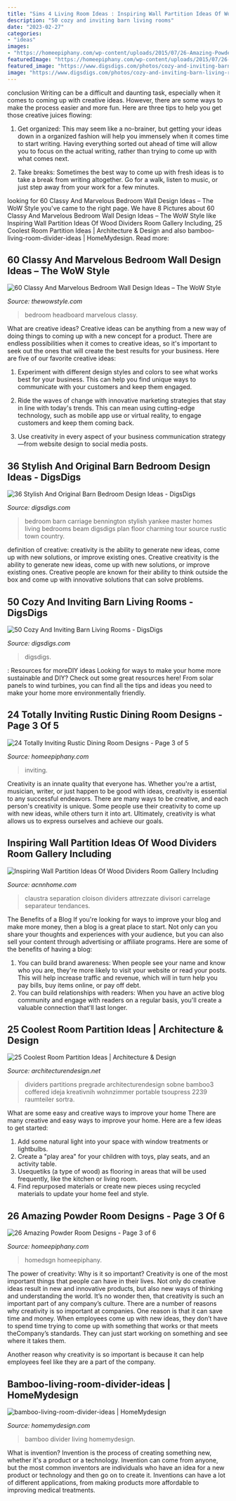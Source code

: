 ```yaml
---
title: "Sims 4 Living Room Ideas : Inspiring Wall Partition Ideas Of Wood Dividers Room Gallery Including"
description: "50 cozy and inviting barn living rooms"
date: "2023-02-27"
categories:
- "ideas"
images:
- "https://homeepiphany.com/wp-content/uploads/2015/07/26-Amazing-Powder-Room-Designs-13.jpg"
featuredImage: "https://homeepiphany.com/wp-content/uploads/2015/07/26-Amazing-Powder-Room-Designs-13.jpg"
featured_image: "https://www.digsdigs.com/photos/cozy-and-inviting-barn-living-rooms-27.jpg"
image: "https://www.digsdigs.com/photos/cozy-and-inviting-barn-living-rooms-27.jpg"
---
```



conclusion
Writing can be a difficult and daunting task, especially when it comes to coming up with creative ideas. However, there are some ways to make the process easier and more fun. Here are three tips to help you get those creative juices flowing:
1. Get organized: This may seem like a no-brainer, but getting your ideas down in a organized fashion will help you immensely when it comes time to start writing. Having everything sorted out ahead of time will allow you to focus on the actual writing, rather than trying to come up with what comes next.

2. Take breaks: Sometimes the best way to come up with fresh ideas is to take a break from writing altogether. Go for a walk, listen to music, or just step away from your work for a few minutes.

	

		
looking for 60 Classy And Marvelous Bedroom Wall Design Ideas – The WoW Style you've came to the right page. We have 8 Pictures about 60 Classy And Marvelous Bedroom Wall Design Ideas – The WoW Style like Inspiring Wall Partition Ideas Of Wood Dividers Room Gallery Including, 25 Coolest Room Partition Ideas | Architecture &amp; Design and also bamboo-living-room-divider-ideas | HomeMydesign. Read more:
		
    
## 60 Classy And Marvelous Bedroom Wall Design Ideas – The WoW Style

<img loading=lazy src="http://thewowstyle.com/wp-content/uploads/2016/08/Bedroom-Headboard-Design-Ideas-1.jpg" onerror="this.onerror=null;this.src='https://tse3.mm.bing.net/th?id=OIP.LIez8IiXMPeAm1LYYADsQwHaJ4&amp;pid=15.1';" alt="60 Classy And Marvelous Bedroom Wall Design Ideas – The WoW Style">

_Source: thewowstyle.com_

>bedroom headboard marvelous classy. 

	

What are creative ideas?
Creative ideas can be anything from a new way of doing things to coming up with a new concept for a product. There are endless possibilities when it comes to creative ideas, so it's important to seek out the ones that will create the best results for your business. Here are five of our favorite creative ideas: 
1. Experiment with different design styles and colors to see what works best for your business. This can help you find unique ways to communicate with your customers and keep them engaged.

2. Ride the waves of change with innovative marketing strategies that stay in line with today's trends. This can mean using cutting-edge technology, such as mobile app use or virtual reality, to engage customers and keep them coming back. 

3. Use creativity in every aspect of your business communication strategy—from website design to social media posts.

    
## 36 Stylish And Original Barn Bedroom Design Ideas - DigsDigs

<img loading=lazy src="http://www.digsdigs.com/photos/stylish-and-original-barn-bedrooms-33.jpg" onerror="this.onerror=null;this.src='https://tse1.mm.bing.net/th?id=OIP._wSARuEBEe1TRBfL6rLcDwAAAA&amp;pid=15.1';" alt="36 Stylish And Original Barn Bedroom Design Ideas - DigsDigs">

_Source: digsdigs.com_

>bedroom barn carriage bennington stylish yankee master homes living bedrooms beam digsdigs plan floor charming tour source rustic town country. 

	

definition of creative: creativity is the ability to generate new ideas, come up with new solutions, or improve existing ones.
Creative creativity is the ability to generate new ideas, come up with new solutions, or improve existing ones. Creative people are known for their ability to think outside the box and come up with innovative solutions that can solve problems.

    
## 50 Cozy And Inviting Barn Living Rooms - DigsDigs

<img loading=lazy src="https://www.digsdigs.com/photos/cozy-and-inviting-barn-living-rooms-27.jpg" onerror="this.onerror=null;this.src='https://tse2.mm.bing.net/th?id=OIP.4NHOlfS97wBA42sW8MgwygHaLH&amp;pid=15.1';" alt="50 Cozy And Inviting Barn Living Rooms - DigsDigs">

_Source: digsdigs.com_

>digsdigs. 

	

: Resources for moreDIY ideas
Looking for ways to make your home more sustainable and DIY? Check out some great resources here! From solar panels to wind turbines, you can find all the tips and ideas you need to make your home more environmentally friendly.

    
## 24 Totally Inviting Rustic Dining Room Designs - Page 3 Of 5

<img loading=lazy src="https://homeepiphany.com/wp-content/uploads/2015/05/24-Totally-Inviting-Rustic-Dining-Room-Designs-12-768x1024.jpg" onerror="this.onerror=null;this.src='https://tse3.mm.bing.net/th?id=OIP.-vAeroLAIL72T3IM6x0R9AHaJ4&amp;pid=15.1';" alt="24 Totally Inviting Rustic Dining Room Designs - Page 3 of 5">

_Source: homeepiphany.com_

>inviting. 

	

Creativity is an innate quality that everyone has. Whether you're a artist, musician, writer, or just happen to be good with ideas, creativity is essential to any successful endeavors. There are many ways to be creative, and each person's creativity is unique. Some people use their creativity to come up with new ideas, while others turn it into art. Ultimately, creativity is what allows us to express ourselves and achieve our goals.

    
## Inspiring Wall Partition Ideas Of Wood Dividers Room Gallery Including

<img loading=lazy src="https://www.acnnhome.com/wp-content/uploads/2019/01/inspiring-wall-partition-ideas-of-wood-dividers-room-gallery-including-built-966-736x658.jpg" onerror="this.onerror=null;this.src='https://tse3.mm.bing.net/th?id=OIP.G0JelKvAyooCr9clxwn-FgHaGn&amp;pid=15.1';" alt="Inspiring Wall Partition Ideas Of Wood Dividers Room Gallery Including">

_Source: acnnhome.com_

>claustra separation cloison dividers attrezzate divisori carrelage separateur tendances. 

	

The Benefits of a Blog
If you're looking for ways to improve your blog and make more money, then a blog is a great place to start. Not only can you share your thoughts and experiences with your audience, but you can also sell your content through advertising or affiliate programs. Here are some of the benefits of having a blog: 
1) You can build brand awareness: When people see your name and know who you are, they're more likely to visit your website or read your posts. This will help increase traffic and revenue, which will in turn help you pay bills, buy items online, or pay off debt. 
2) You can build relationships with readers: When you have an active blog community and engage with readers on a regular basis, you'll create a valuable connection that'll last longer.

    
## 25 Coolest Room Partition Ideas | Architecture &amp; Design

<img loading=lazy src="https://cdn.architecturendesign.net/wp-content/uploads/2014/08/2239.jpg" onerror="this.onerror=null;this.src='https://tse1.mm.bing.net/th?id=OIP.ecpa_7Gskj2Q6siJYP2MYQAAAA&amp;pid=15.1';" alt="25 Coolest Room Partition Ideas | Architecture &amp; Design">

_Source: architecturendesign.net_

>dividers partitions pregrade architecturendesign sobne bamboo3 coffered ideja kreativnih wohnzimmer portable tsoupress 2239 raumteiler sortra. 

	

What are some easy and creative ways to improve your home
There are many creative and easy ways to improve your home. Here are a few ideas to get started: 
1. Add some natural light into your space with window treatments or lightbulbs. 
2. Create a "play area" for your children with toys, play seats, and an activity table. 
3. Usequetiks (a type of wood) as flooring in areas that will be used frequently, like the kitchen or living room. 
4. Find repurposed materials or create new pieces using recycled materials to update your home feel and style.

    
## 26 Amazing Powder Room Designs - Page 3 Of 6

<img loading=lazy src="https://homeepiphany.com/wp-content/uploads/2015/07/26-Amazing-Powder-Room-Designs-13.jpg" onerror="this.onerror=null;this.src='https://tse3.mm.bing.net/th?id=OIP.fha6qS7V6N0Jhhy62nsLmAHaLH&amp;pid=15.1';" alt="26 Amazing Powder Room Designs - Page 3 of 6">

_Source: homeepiphany.com_

>homedsgn homeepiphany. 

	

The power of creativity: Why is it so important?
Creativity is one of the most important things that people can have in their lives. Not only do creative ideas result in new and innovative products, but also new ways of thinking and understanding the world. It’s no wonder then, that creativity is such an important part of any company’s culture.
There are a number of reasons why creativity is so important at companies. One reason is that it can save time and money. When employees come up with new ideas, they don’t have to spend time trying to come up with something that works or that meets theCompany’s standards. They can just start working on something and see where it takes them.

Another reason why creativity is so important is because it can help employees feel like they are a part of the company.

    
## Bamboo-living-room-divider-ideas | HomeMydesign

<img loading=lazy src="https://homemydesign.com/wp-content/uploads/2017/07/bamboo-living-room-divider-ideas.jpg" onerror="this.onerror=null;this.src='https://tse2.mm.bing.net/th?id=OIP.YTYIXruhiq97svBP2IFecQHaLI&amp;pid=15.1';" alt="bamboo-living-room-divider-ideas | HomeMydesign">

_Source: homemydesign.com_

>bamboo divider living homemydesign. 

	

What is invention?
Invention is the process of creating something new, whether it's a product or a technology. Invention can come from anyone, but the most common inventors are individuals who have an idea for a new product or technology and then go on to create it. Inventions can have a lot of different applications, from making products more affordable to improving medical treatments.

